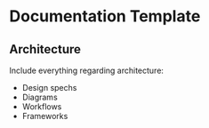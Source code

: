 # Documentation Template

## Architecture

Include everything regarding architecture:

* Design spechs
* Diagrams
* Workflows
* Frameworks
